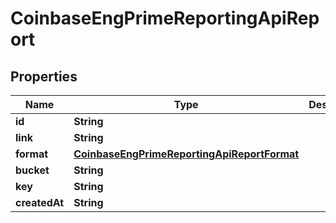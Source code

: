 
# CoinbaseEngPrimeReportingApiReport

## Properties
Name | Type | Description | Notes
------------ | ------------- | ------------- | -------------
**id** | **String** |  | 
**link** | **String** |  | 
**format** | [**CoinbaseEngPrimeReportingApiReportFormat**](CoinbaseEngPrimeReportingApiReportFormat.md) |  | 
**bucket** | **String** |  |  [optional]
**key** | **String** |  |  [optional]
**createdAt** | **String** |  |  [optional]




